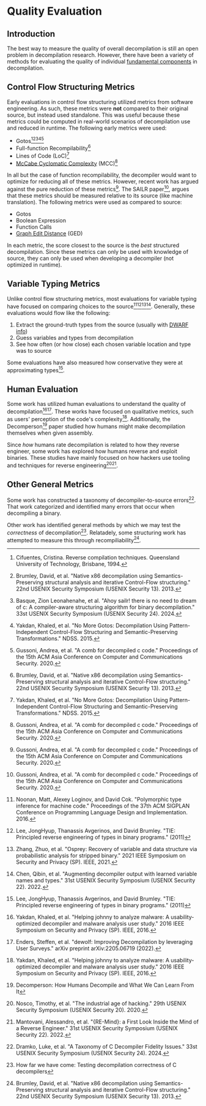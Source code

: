 # Quality Evaluation
## Introduction 
The best way to measure the quality of overall decompilation is still an open problem in decompilation research.
However, there have been a variety of methods for evaluating the quality of individual [fundamental components](/fundamentals/overview/#generic-decompilation-pipeline) in decompilation.

## Control Flow Structuring Metrics
Early evaluations in control flow structuring utilized metrics from software engineering. 
As such, these metrics were **not** compared to their original source, but instead used standalone. 
This was useful because these metrics could be computed in real-world scenarios of decompilation use and reduced in runtime. 
The following early metrics were used:

- Gotos[^1][^2][^3][^4][^5]
- Full-function Recompilability[^2]
- Lines of Code (LoC)[^4]
- [McCabe Cyclomatic Complexity](https://en.wikipedia.org/wiki/Cyclomatic_complexity) (MCC)[^5]

In all but the case of function recompilability, the decompiler would want to optimize for reducing all of these metrics.
However, recent work has argued against the pure reduction of these metrics[^5]. 
The SAILR paper[^5], argues that these metrics should be measured relative to its source (like machine translation).
The following metrics were used as compared to source:

- Gotos
- Boolean Expression
- Function Calls
- [Graph Edit Distance](https://en.wikipedia.org/wiki/Graph_edit_distance) (GED)

In each metric, the score closest to the source is the _best_ structured decompilation. 
Since these metrics can only be used with knowledge of source, they can only be used when developing a decompiler (not optimized in runtime).


## Variable Typing Metrics
Unlike control flow structuring metrics, most evaluations for variable typing have focused on comparing choices to the source[^6][^7][^8][^9].
Generally, these evaluations would flow like the following:

1. Extract the ground-truth types from the source (usually with [DWARF info](https://en.wikipedia.org/wiki/DWARF))
2. Guess variables and types from decompilation
3. See how often (or how close) each chosen variable location and type was to source

Some evaluations have also measured how conservative they were at approximating types[^7].

## Human Evaluation
Some work has utilized human evaluations to understand the quality of decompilation[^10][^11]. 
These works have focused on qualitative metrics, such as users' perception of the code's complexity[^10]. 
Additionally, the Decomperson[^12] paper studied how humans might make decompilation themselves when given assembly.

Since _how_ humans rate decompilation is related to how they reverse engineer, some work has explored how humans reverse and exploit binaries.
These studies have mainly focused on how hackers use tooling and techniques for reverse engineering[^15][^16]. 

## Other General Metrics
Some work has constructed a taxonomy of decompiler-to-source errors[^13].
That work categorized and identified many errors that occur when decompiling a binary. 

Other work has identified general methods by which we may test the _correctness_ of decompilation[^14].
Relatadely, some structuring work has attempted to measure this through recompiliability[^2]. 



[^1]: Cifuentes, Cristina. Reverse compilation techniques. Queensland University of Technology, Brisbane, 1994.
[^2]: Brumley, David, et al. "Native x86 decompilation using Semantics-Preserving structural analysis and iterative Control-Flow structuring." 22nd USENIX Security Symposium (USENIX Security 13). 2013.
[^3]: Basque, Zion Leonahenahe, et al. "Ahoy sailr! there is no need to dream of c: A compiler-aware structuring algorithm for binary decompilation." 33st USENIX Security Symposium (USENIX Security 24). 2024.
[^4]: Yakdan, Khaled, et al. "No More Gotos: Decompilation Using Pattern-Independent Control-Flow Structuring and Semantic-Preserving Transformations." NDSS. 2015.
[^5]: Gussoni, Andrea, et al. "A comb for decompiled c code." Proceedings of the 15th ACM Asia Conference on Computer and Communications Security. 2020.
[^6]: Noonan, Matt, Alexey Loginov, and David Cok. "Polymorphic type inference for machine code." Proceedings of the 37th ACM SIGPLAN Conference on Programming Language Design and Implementation. 2016.
[^7]: Lee, JongHyup, Thanassis Avgerinos, and David Brumley. "TIE: Principled reverse engineering of types in binary programs." (2011)
[^8]: Zhang, Zhuo, et al. "Osprey: Recovery of variable and data structure via probabilistic analysis for stripped binary." 2021 IEEE Symposium on Security and Privacy (SP). IEEE, 2021.
[^9]: Chen, Qibin, et al. "Augmenting decompiler output with learned variable names and types." 31st USENIX Security Symposium (USENIX Security 22). 2022.
[^10]: Yakdan, Khaled, et al. "Helping johnny to analyze malware: A usability-optimized decompiler and malware analysis user study." 2016 IEEE Symposium on Security and Privacy (SP). IEEE, 2016.
[^11]: Enders, Steffen, et al. "dewolf: Improving Decompilation by leveraging User Surveys." arXiv preprint arXiv:2205.06719 (2022).
[^12]: Decomperson: How Humans Decompile and What We Can Learn From It
[^13]: Dramko, Luke, et al. "A Taxonomy of C Decompiler Fidelity Issues." 33st USENIX Security Symposium (USENIX Security 24). 2024.
[^14]: How far we have come: Testing decompilation correctness of C decompilers
[^15]: Nosco, Timothy, et al. "The industrial age of hacking." 29th USENIX Security Symposium (USENIX Security 20). 2020.
[^16]: Mantovani, Alessandro, et al. "{RE-Mind}: a First Look Inside the Mind of a Reverse Engineer." 31st USENIX Security Symposium (USENIX Security 22). 2022.


